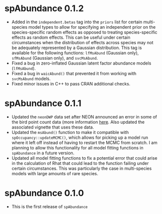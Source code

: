 # spAbundance 0.1.2

+ Added in the `independent.betas` tag into the `priors` list for certain multi-species model types to allow for specifying an independent prior on the species-specific random effects as opposed to treating species-specific effects as random effects. This can be useful under certain circumstances when the distribution of effects across species may not be adequately represented by a Gaussian distribution. This tag is available for the following functions: `lfMsAbund` (Gaussian only), `sfMsAbund` (Gaussian only), and `svcMsAbund`.
+ Fixed a bug in zero-inflated Gaussian latent factor abundance models (`lfMsAbund`). 
+ Fixed a bug in `waicAbund()` that prevented it from working with `svcMsAbund` models.
+ Fixed minor issues in C++ to pass CRAN additional checks.

# spAbundance 0.1.1

+ Updated the `neonDWP` data set after NEON announced an error in some of the bird point count data (more information [here](https://www.neonscience.org/impact/observatory-blog/bird-point-ids-within-grids-were-transposed-resulting-inaccurate-point). Also updated the associated vignette that uses these data.
+ Updated the `msAbund()` function to make it compatible with `spOccupancy::updateMCMC()`, which allows for picking up a model run where it left off instead of having to restart the MCMC from scratch. I am planning to allow this functionality for all model fitting functions in `spAbundance` in a future version.
+ Updated all model fitting functions to fix a potential error that could arise in the calculation of Rhat that could lead to the function failing under certain circumstances. This was particularly the case in multi-species models with large amounts of rare species. 

# spAbundance 0.1.0

+ This is the first release of `spAbundance`
